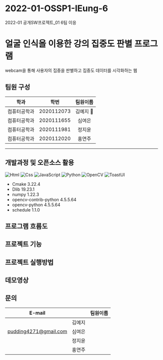 # 2022-01-OSSP1-IEung-6
2022-01 공개SW프로젝트_01 6팀 이응

# 얼굴 인식을 이용한 강의 집중도 판별 프로그램
webcam을 통해 사용자의 집중을 판별하고 집중도 데이터를 시각화하는 웹

## 팀원 구성
|학과|학번|팀원이름|
|:----:|:---:|:---:|
|컴퓨터공학과|2020112073|김예지 :crown:| 
|컴퓨터공학과|2020111655|심여은|
|컴퓨터공학과|2020111981|정지윤|
|컴퓨터공학과|2020112020|홍연주|

*****

## 개발과정 및 오픈소스 활용
<img alt="Html" src ="https://img.shields.io/badge/HTML5-E34F26.svg?&style=for-the-badge&logo=HTML5&logoColor=white"/> <img alt="Css" src ="https://img.shields.io/badge/CSS3-1572B6.svg?&style=for-the-badge&logo=CSS3&logoColor=white"/> <img alt="JavaScript" src ="https://img.shields.io/badge/JavaScriipt-F7DF1E.svg?&style=for-the-badge&logo=JavaScript&logoColor=black"/> <img alt="Python" src ="https://img.shields.io/badge/Python-3776AB.svg?&style=for-the-badge&logo=Python&logoColor=white"/> <img alt="OpenCV" src ="https://img.shields.io/badge/OpenCV-5C3EE8.svg?&style=for-the-badge&logo=OpenCV&logoColor=white"/> <img alt="ToastUI" src ="https://img.shields.io/badge/ToastUI-5C3EE8.svg?&style=for-the-badge&logo=ToastUI&logoColor=white"/>
- Cmake 3.22.4
- Dlib 19.23.1
- numpy 1.22.3
- opencv-contrib-python 4.5.5.64
- opencv-python 4.5.5.64
- schedule 1.1.0

## 프로그램 흐름도

## 프로젝트 기능

## 프로젝트 실행방법

## 데모영상

## 문의
|E-mail||팀원이름|
|:----:|:---:|:---:|
||김예지| 
|pudding4271@gmail.com|심여은|
||정지윤|
||홍연주|
